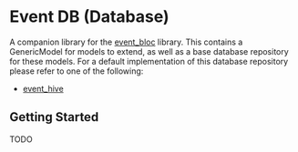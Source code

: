 # Event DB (Database)

A companion library for the [event_bloc](https://pub.dev/packages/event_bloc) library. This contains a GenericModel for models to extend, as well as a base database repository for these models. For a default implementation of this database repository please refer to one of the following:

* [event_hive](https://pub.dev/packages/event_hive)

## Getting Started

TODO
